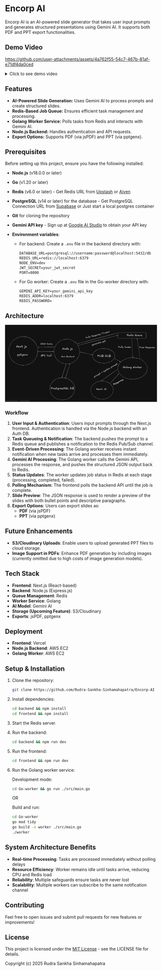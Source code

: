 # Encorp AI

Encorp AI is an AI-powered slide generator that takes user input prompts and generates structured presentations using Gemini AI. It supports both PDF and PPT export functionalities.

## Demo Video



https://github.com/user-attachments/assets/4a762f55-54c7-467b-81af-e71df4da0ced


<details>
  <summary>Click to see demo video</summary>
  <video src="https://github.com/user-attachments/assets/4a762f55-54c7-467b-81af-e71df4da0ced" controls width="100%"></video>
</details>


## Features
- **AI-Powered Slide Generation:** Uses Gemini AI to process prompts and create structured slides.
- **Redis-Based Job Queue:** Ensures efficient task management and processing.
- **Golang Worker Service:** Polls tasks from Redis and interacts with Gemini AI.
- **Node.js Backend:** Handles authentication and API requests.
- **Export Options:** Supports PDF (via jsPDF) and PPT (via pptgenx).

## Prerequisites

Before setting up this project, ensure you have the following installed:

- **Node.js** (v18.0.0 or later)
- **Go** (v1.20 or later)
- **Redis** (v6.0 or later) - Get Redis URL from [Upstash](https://upstash.com/) or [Aiven](https://aiven.io/)
- **PostgreSQL** (v14 or later) for the database - Get PostgreSQL Connection URL from [Supabase](https://supabase.com/) or Just start a local postgres container
- **Git** for cloning the repository
- **Gemini API key** - Sign up at [Google AI Studio](https://makersuite.google.com) to obtain your API key

- **Environment variables**:
  - For backend: Create a `.env` file in the backend directory with:
    ```
    DATABASE_URL=postgresql://username:password@localhost:5432/db
    REDIS_URL=redis://localhost:6379
    NODE_ENV=dev
    JWT_SECRET=your_jwt_secret
    PORT=8000
    ```
  - For Go worker: Create a `.env` file in the Go-worker directory with:
    ```
    GEMINI_API_KEY=your_gemini_api_key
    REDIS_ADDR=localhost:6379
    REDIS_PASSWORD=
    ```

## Architecture

![Architecture Diagram](./docs/images/arc.png)

### Workflow
1. **User Input & Authentication**: Users input prompts through the Next.js frontend. Authentication is handled via the Node.js backend with an Auth DB.
2. **Task Queueing & Notification**: The backend pushes the prompt to a Redis queue and publishes a notification to the Redis Pub/Sub channel.
3. **Event-Driven Processing**: The Golang worker receives instant notification when new tasks arrive and processes them immediately.
4. **Gemini AI Processing**: The Golang worker calls the Gemini API, processes the response, and pushes the structured JSON output back to Redis.
5. **Status Updates**: The worker updates job status in Redis at each stage (processing, completed, failed).
6. **Polling Mechanism**: The frontend polls the backend API until the job is complete.
7. **Slide Preview**: The JSON response is used to render a preview of the slides with both bullet points and descriptive paragraphs.
8. **Export Options**: Users can export slides as:
   - **PDF** (via jsPDF)
   - **PPT** (via pptgenx)

## Future Enhancements
- **S3/Cloudinary Uploads**: Enable users to upload generated PPT files to cloud storage.
- **Image Support in PDFs**: Enhance PDF generation by including images (currently omitted due to high costs of image generation models).

## Tech Stack
- **Frontend**: Next.js (React-based)
- **Backend**: Node.js (Express.js)
- **Queue Management**: Redis
- **Worker Service**: Golang
- **AI Model**: Gemini AI
- **Storage (Upcoming Feature)**: S3/Cloudinary
- **Exports**: jsPDF, pptgenx

## Deployment
- **Frontend**: Vercel
- **Node.js Backend**: AWS EC2
- **Golang Worker**: AWS EC2 

## Setup & Installation
1. Clone the repository:
   ```sh
   git clone https://github.com/Rudra-Sankha-Sinhamahapatra/Encorp-AI
   ```
2. Install dependencies:
   ```sh
   cd backend && npm install
   cd frontend && npm install
   ```
3. Start the Redis server.
4. Run the backend:
   ```sh
   cd backend && npm run dev
   ```
5. Run the frontend:
   ```sh
   cd frontend && npm run dev
   ```
6. Run the Golang worker service:
   
   Development mode:
   ```sh
   cd Go-worker && go run ./src/main.go
   ```
   
   OR
   
   Build and run:
   ```sh
   cd Go-worker
   go mod tidy
   go build -o worker ./src/main.go
   ./worker
   ```

## System Architecture Benefits
- **Real-time Processing**: Tasks are processed immediately without polling delays
- **Resource Efficiency**: Worker remains idle until tasks arrive, reducing CPU and Redis load
- **Reliability**: Multiple safeguards ensure tasks are never lost
- **Scalability**: Multiple workers can subscribe to the same notification channel

## Contributing
Feel free to open issues and submit pull requests for new features or improvements!

## License
This project is licensed under the [MIT License](./LICENSE) - see the LICENSE file for details.

Copyright (c) 2025 Rudra Sankha Sinhamahapatra

